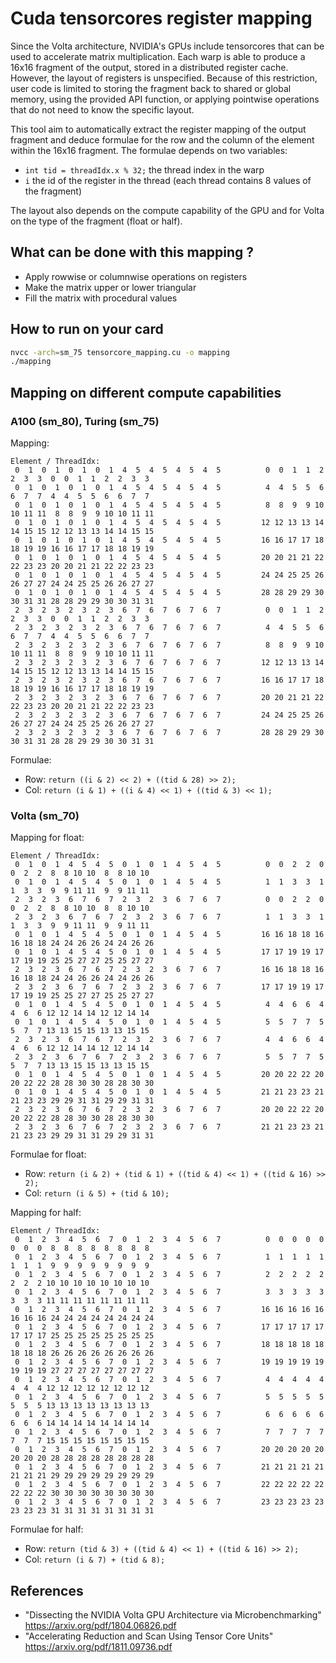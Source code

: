 # Cuda tensorcores register mapping

Since the Volta architecture, NVIDIA's GPUs include tensorcores that can be used to accelerate matrix multiplication.
Each warp is able to produce a 16x16 fragment of the output, stored in a distributed register cache. However, the layout of registers is unspecified. Because of this restriction, user code is limited to storing the fragment back to shared or global memory, using the provided API function, or applying pointwise operations that do not need to know the specific layout.

This tool aim to automatically extract the register mapping of the output fragment and deduce formulae for the row and the column of the element within the 16x16 fragment. The formulae depends on two variables:
* `int tid = threadIdx.x % 32;` the thread index in the warp
* `i` the id of the register in the thread (each thread contains 8 values of the fragment)

The layout also depends on the compute capability of the GPU and for Volta on the type of the fragment (float or half).

## What can be done with this mapping ?

* Apply rowwise or columnwise operations on registers
* Make the matrix upper or lower triangular
* Fill the matrix with procedural values

## How to run on your card

```bash
nvcc -arch=sm_75 tensorcore_mapping.cu -o mapping
./mapping
```

## Mapping on different compute capabilities

### A100 (sm_80), Turing (sm_75)

Mapping:
```
Element / ThreadIdx:
 0  1  0  1  0  1  0  1  4  5  4  5  4  5  4  5          0  0  1  1  2  2  3  3  0  0  1  1  2  2  3  3 
 0  1  0  1  0  1  0  1  4  5  4  5  4  5  4  5          4  4  5  5  6  6  7  7  4  4  5  5  6  6  7  7 
 0  1  0  1  0  1  0  1  4  5  4  5  4  5  4  5          8  8  9  9 10 10 11 11  8  8  9  9 10 10 11 11 
 0  1  0  1  0  1  0  1  4  5  4  5  4  5  4  5         12 12 13 13 14 14 15 15 12 12 13 13 14 14 15 15 
 0  1  0  1  0  1  0  1  4  5  4  5  4  5  4  5         16 16 17 17 18 18 19 19 16 16 17 17 18 18 19 19 
 0  1  0  1  0  1  0  1  4  5  4  5  4  5  4  5         20 20 21 21 22 22 23 23 20 20 21 21 22 22 23 23 
 0  1  0  1  0  1  0  1  4  5  4  5  4  5  4  5         24 24 25 25 26 26 27 27 24 24 25 25 26 26 27 27 
 0  1  0  1  0  1  0  1  4  5  4  5  4  5  4  5         28 28 29 29 30 30 31 31 28 28 29 29 30 30 31 31 
 2  3  2  3  2  3  2  3  6  7  6  7  6  7  6  7          0  0  1  1  2  2  3  3  0  0  1  1  2  2  3  3 
 2  3  2  3  2  3  2  3  6  7  6  7  6  7  6  7          4  4  5  5  6  6  7  7  4  4  5  5  6  6  7  7 
 2  3  2  3  2  3  2  3  6  7  6  7  6  7  6  7          8  8  9  9 10 10 11 11  8  8  9  9 10 10 11 11 
 2  3  2  3  2  3  2  3  6  7  6  7  6  7  6  7         12 12 13 13 14 14 15 15 12 12 13 13 14 14 15 15 
 2  3  2  3  2  3  2  3  6  7  6  7  6  7  6  7         16 16 17 17 18 18 19 19 16 16 17 17 18 18 19 19 
 2  3  2  3  2  3  2  3  6  7  6  7  6  7  6  7         20 20 21 21 22 22 23 23 20 20 21 21 22 22 23 23 
 2  3  2  3  2  3  2  3  6  7  6  7  6  7  6  7         24 24 25 25 26 26 27 27 24 24 25 25 26 26 27 27 
 2  3  2  3  2  3  2  3  6  7  6  7  6  7  6  7         28 28 29 29 30 30 31 31 28 28 29 29 30 30 31 31
```

Formulae:
* Row: `return ((i & 2) << 2) + ((tid & 28) >> 2);`
* Col: `return (i & 1) + ((i & 4) << 1) + ((tid & 3) << 1);`

### Volta (sm_70)

Mapping for float:
```
Element / ThreadIdx:
 0  1  0  1  4  5  4  5  0  1  0  1  4  5  4  5          0  0  2  2  0  0  2  2  8  8 10 10  8  8 10 10 
 0  1  0  1  4  5  4  5  0  1  0  1  4  5  4  5          1  1  3  3  1  1  3  3  9  9 11 11  9  9 11 11 
 2  3  2  3  6  7  6  7  2  3  2  3  6  7  6  7          0  0  2  2  0  0  2  2  8  8 10 10  8  8 10 10 
 2  3  2  3  6  7  6  7  2  3  2  3  6  7  6  7          1  1  3  3  1  1  3  3  9  9 11 11  9  9 11 11 
 0  1  0  1  4  5  4  5  0  1  0  1  4  5  4  5         16 16 18 18 16 16 18 18 24 24 26 26 24 24 26 26 
 0  1  0  1  4  5  4  5  0  1  0  1  4  5  4  5         17 17 19 19 17 17 19 19 25 25 27 27 25 25 27 27 
 2  3  2  3  6  7  6  7  2  3  2  3  6  7  6  7         16 16 18 18 16 16 18 18 24 24 26 26 24 24 26 26 
 2  3  2  3  6  7  6  7  2  3  2  3  6  7  6  7         17 17 19 19 17 17 19 19 25 25 27 27 25 25 27 27 
 0  1  0  1  4  5  4  5  0  1  0  1  4  5  4  5          4  4  6  6  4  4  6  6 12 12 14 14 12 12 14 14 
 0  1  0  1  4  5  4  5  0  1  0  1  4  5  4  5          5  5  7  7  5  5  7  7 13 13 15 15 13 13 15 15 
 2  3  2  3  6  7  6  7  2  3  2  3  6  7  6  7          4  4  6  6  4  4  6  6 12 12 14 14 12 12 14 14 
 2  3  2  3  6  7  6  7  2  3  2  3  6  7  6  7          5  5  7  7  5  5  7  7 13 13 15 15 13 13 15 15 
 0  1  0  1  4  5  4  5  0  1  0  1  4  5  4  5         20 20 22 22 20 20 22 22 28 28 30 30 28 28 30 30 
 0  1  0  1  4  5  4  5  0  1  0  1  4  5  4  5         21 21 23 23 21 21 23 23 29 29 31 31 29 29 31 31 
 2  3  2  3  6  7  6  7  2  3  2  3  6  7  6  7         20 20 22 22 20 20 22 22 28 28 30 30 28 28 30 30 
 2  3  2  3  6  7  6  7  2  3  2  3  6  7  6  7         21 21 23 23 21 21 23 23 29 29 31 31 29 29 31 31
```

Formulae for float:
* Row: `return (i & 2) + (tid & 1) + ((tid & 4) << 1) + ((tid & 16) >> 2);`
* Col: `return (i & 5) + (tid & 10);`

Mapping for half:
```
Element / ThreadIdx:
 0  1  2  3  4  5  6  7  0  1  2  3  4  5  6  7          0  0  0  0  0  0  0  0  8  8  8  8  8  8  8  8 
 0  1  2  3  4  5  6  7  0  1  2  3  4  5  6  7          1  1  1  1  1  1  1  1  9  9  9  9  9  9  9  9 
 0  1  2  3  4  5  6  7  0  1  2  3  4  5  6  7          2  2  2  2  2  2  2  2 10 10 10 10 10 10 10 10 
 0  1  2  3  4  5  6  7  0  1  2  3  4  5  6  7          3  3  3  3  3  3  3  3 11 11 11 11 11 11 11 11 
 0  1  2  3  4  5  6  7  0  1  2  3  4  5  6  7         16 16 16 16 16 16 16 16 24 24 24 24 24 24 24 24 
 0  1  2  3  4  5  6  7  0  1  2  3  4  5  6  7         17 17 17 17 17 17 17 17 25 25 25 25 25 25 25 25 
 0  1  2  3  4  5  6  7  0  1  2  3  4  5  6  7         18 18 18 18 18 18 18 18 26 26 26 26 26 26 26 26 
 0  1  2  3  4  5  6  7  0  1  2  3  4  5  6  7         19 19 19 19 19 19 19 19 27 27 27 27 27 27 27 27 
 0  1  2  3  4  5  6  7  0  1  2  3  4  5  6  7          4  4  4  4  4  4  4  4 12 12 12 12 12 12 12 12 
 0  1  2  3  4  5  6  7  0  1  2  3  4  5  6  7          5  5  5  5  5  5  5  5 13 13 13 13 13 13 13 13 
 0  1  2  3  4  5  6  7  0  1  2  3  4  5  6  7          6  6  6  6  6  6  6  6 14 14 14 14 14 14 14 14 
 0  1  2  3  4  5  6  7  0  1  2  3  4  5  6  7          7  7  7  7  7  7  7  7 15 15 15 15 15 15 15 15 
 0  1  2  3  4  5  6  7  0  1  2  3  4  5  6  7         20 20 20 20 20 20 20 20 28 28 28 28 28 28 28 28 
 0  1  2  3  4  5  6  7  0  1  2  3  4  5  6  7         21 21 21 21 21 21 21 21 29 29 29 29 29 29 29 29 
 0  1  2  3  4  5  6  7  0  1  2  3  4  5  6  7         22 22 22 22 22 22 22 22 30 30 30 30 30 30 30 30 
 0  1  2  3  4  5  6  7  0  1  2  3  4  5  6  7         23 23 23 23 23 23 23 23 31 31 31 31 31 31 31 31
```

Formulae for half:
* Row: `return (tid & 3) + ((tid & 4) << 1) + ((tid & 16) >> 2);`
* Col: `return (i & 7) + (tid & 8);`

## References

* "Dissecting the NVIDIA Volta GPU Architecture via Microbenchmarking" https://arxiv.org/pdf/1804.06826.pdf
* "Accelerating Reduction and Scan Using Tensor Core Units" https://arxiv.org/pdf/1811.09736.pdf